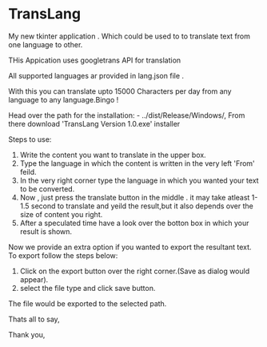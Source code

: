 # TransLang

My new tkinter application . Which could be used to to translate text from one language to other.

THis Appication uses googletrans API for translation

All supported languages ar provided in lang.json file .

With this you can translate upto 15000 Characters per day from any language to any language.Bingo !

Head over the path for the installation: - ../dist/Release/Windows/, From there download 'TransLang Version 1.0.exe' installer


Steps to use:

1. Write the content you want to translate in the upper box.
2. Type the language in which the content is written in the very left 'From' feild.
3. In the very right corner type the language in which you wanted your text to be converted.
4. Now , just press the translate button in the middle . it may take atleast 1-1.5 second to translate and yeild the result,but it also depends over the size of content you right.
5. After a speculated time have a look over the botton box in which your result is shown.

Now we provide an extra option if you wanted to export the resultant text. To export follow the steps below:

1. Click on the export button over the right corner.(Save as dialog would appear).
2. select the file type and click save button.

The file would be exported to the selected path.

Thats all to say,

Thank you,
